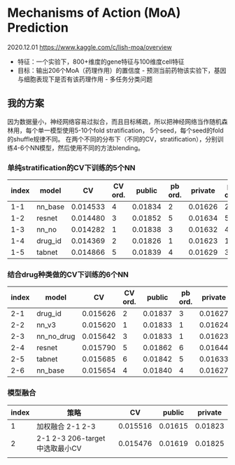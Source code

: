 # Mechanisms of Action (MoA) Prediction
2020.12.01
https://www.kaggle.com/c/lish-moa/overview
- 特征：一个实验下，800+维度的gene特征与100维度cell特征
- 目标：输出206个MoA（药理作用）的置信度 - 预测当前药物该实验下，基因与细胞表现下是否有该药理作用 - 多任务分类问题

## 我的方案
因为数据量小，神经网络容易过拟合，而且目标稀疏，所以把神经网络当作随机森林用，每个单一模型使用5-10个fold stratification， 5个seed，每个seed的fold的shuffle规律不同。
在两个不同的分布下（不同的CV，stratification），分别训练4-6个NN模型，然后使用不同的方法blending。

### 单纯stratification的CV下训练的5个NN

| index | model   | CV       | CV ord. | public  | pb ord. | private | pv ord. |
| ----- | ------- | -------- | ------- | ------- | ------- | ------- | ------- |
| 1-1   | nn_base | 0.014533 | 4       | 0.01834 | 2       | 0.01626 | 2       |
| 1-2   | resnet  | 0.014480 | 3       | 0.01852 | 5       | 0.01634 | 5       |
| 1-3   | nn_no   | 0.014282 | 1       | 0.01838 | 3       | 0.01632 | 4       |
| 1-4   | drug_id | 0.014369 | 2       | 0.01826 | 1       | 0.01623 | 1       |
| 1-5   | tabnet  | 0.014866 | 5       | 0.01839 | 4       | 0.01629 | 3       |

### 结合drug种类做的CV下训练的6个NN

| index | model      | CV       | CV ord. | public  | pb ord. | private | pv ord. |
| ----- | ---------- | -------- | ------- | ------- | ------- | ------- | ------- |
| 2-1   | drug_id    | 0.015626 | 2       | 0.01837 | 3       | 0.01627 | 3       |
| 2-2   | nn_v3      | 0.015620 | 1       | 0.01833 | 1       | 0.01624 | 2       |
| 2-3   | nn_no_drug | 0.015642 | 3       | 0.01833 | 1       | 0.01623 | 1       |
| 2-4   | resnet     | 0.015790 | 5       | 0.01862 | 6       | 0.01644 | 6       |
| 2-5   | tabnet     | 0.015685 | 6       | 0.01842 | 5       | 0.01633 | 5       |
| 2-6   | nn_base    | 0.015654 | 4       | 0.01840 | 4       | 0.01627 | 3       |

### 模型融合
| index | 策略                           | CV       | public  | private |
| ----- | ------------------------------ | -------- | ------- | ------- |
| 1     | 加权融合 2-1 2-3               | 0.015516 | 0.01615 | 0.01823 |
| 2     | 2-1 2-3 206-target中选取最小CV | 0.015476 | 0.01619 | 0.01825 |
|       |                                |          |         |         |
